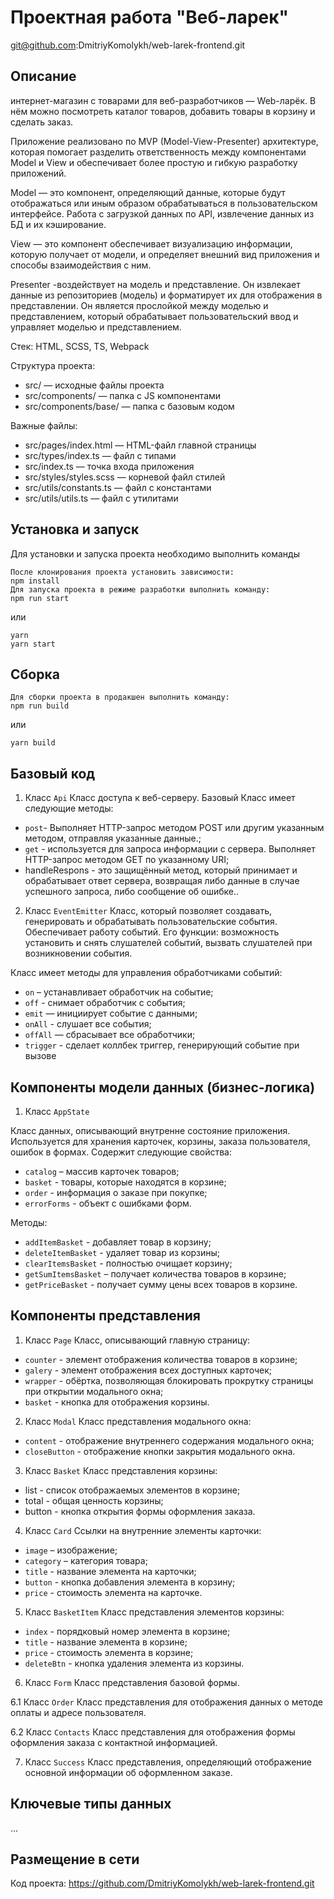 # Проектная работа "Веб-ларек"
git@github.com:DmitriyKomolykh/web-larek-frontend.git


## Описание
интернет-магазин с товарами для веб-разработчиков — Web-ларёк. В нём можно посмотреть каталог товаров, добавить товары в корзину и сделать заказ.

Приложение реализовано по MVP (Model-View-Presenter) архитектуре, которая помогает разделить  ответственность  между компонентами Model и View и обеспечивает более простую и гибкую разработку приложений.

Model — это компонент, определяющий данные, которые будут отображаться или иным образом обрабатываться в пользовательском интерфейсе.  Работа с загрузкой данных по API, извлечение данных из БД и их кэширование.


View — это компонент обеспечивает визуализацию информации, которую получает от модели, и определяет внешний вид приложения и способы взаимодействия с ним.

Presenter -воздействует на модель и представление. Он извлекает данные из репозиториев (модель) и форматирует их для отображения в представлении. Он является прослойкой между моделью и представлением, который обрабатывает пользовательский ввод и управляет моделью и представлением.


Стек: HTML, SCSS, TS, Webpack

Структура проекта:
- src/ — исходные файлы проекта
- src/components/ — папка с JS компонентами
- src/components/base/ — папка с базовым кодом

Важные файлы:
- src/pages/index.html — HTML-файл главной страницы
- src/types/index.ts — файл с типами
- src/index.ts — точка входа приложения
- src/styles/styles.scss — корневой файл стилей
- src/utils/constants.ts — файл с константами
- src/utils/utils.ts — файл с утилитами

## Установка и запуск
Для установки и запуска проекта необходимо выполнить команды

```
После клонирования проекта установить зависимости:
npm install
Для запуска проекта в режиме разработки выполнить команду:
npm run start
```
или
```
yarn
yarn start
```
## Сборка

```
Для сборки проекта в продакшен выполнить команду:
npm run build
```
или
```
yarn build
```

## Базовый код

1. Класс `Api`
Класс доступа к веб-серверу.
Базовый Класс имеет следующие методы:
- `post`- Выполняет HTTP-запрос методом POST или другим указанным методом, отправляя указанные данные.;
- `get` - используется для запроса информации с сервера. Выполняет HTTP-запрос методом GET по указанному URI;
- handleRespons - это защищённый метод, который принимает и обрабатывает ответ сервера, возвращая либо данные в случае успешного запроса, либо сообщение об ошибке..


2. Класс `EventEmitter`
Класс, который позволяет создавать, генерировать и обрабатывать пользовательские события. Обеспечивает работу событий. Его функции: возможность установить и снять слушателей событий, вызвать слушателей при возникновении события.

Класс имеет методы для управления обработчиками событий:
- `on` – устанавливает обработчик на событие;
- `off` - снимает обработчик с события;
- `emit` — инициирует событие с данными;
- `onAll` - слушает все события;
- `offAll` — сбрасывает все обработчики;
- `trigger` - сделает коллбек триггер, генерирующий событие при вызове


## Компоненты модели данных (бизнес-логика)

1. Класс `AppState`

Класс данных, описывающий внутренне состояние приложения. Используется для хранения карточек, корзины, заказа пользователя, ошибок в формах. Содержит следующие свойства:
 - `catalog` – массив карточек товаров;
 - `basket` - товары, которые находятся в корзине;
 - `order` - информация о заказе при покупке;
 - `errorForms` - объект с ошибками форм.

Методы:
 - `addItemBasket` - добавляет товар в корзину;
 - `deleteItemBasket` - удаляет товар из корзины;
 - `clearItemsBasket` - полностью очищает корзину;
 - `getSumItemsBasket` – получает количества товаров в корзине;
 - `getPriceBasket` - получает сумму цены всех товаров в корзине.


## Компоненты представления

1. Класс `Page`
Класс, описывающий главную страницу:
 - `counter` - элемент отображения количества товаров в корзине;
 - `galery` - элемент отображения всех доступных карточек;
 - `wrapper` - обёртка, позволяющая блокировать прокрутку страницы при открытии модального окна;
 - `basket` - кнопка для отображения корзины.

2. Класс `Modal`
Класс представления модального окна:
 - `content` - отображение внутреннего содержания модального окна;
 - `closeButton` - отображение кнопки закрытия модального окна.

3. Класс `Basket`
Класс представления корзины:
 - list - список отображаемых элементов в корзине;
 - total - общая ценность корзины;
 - button - кнопка открытия формы оформления заказа.

4. Класс `Card`
Ссылки на внутренние элементы карточки:
 - `image` – изображение;
 - `category` – категория товара;
 - `title` - название элемента на карточки;
 - `button` - кнопка добавления элемента в корзину;
 - `price` - стоимость элемента на карточке.

5. Класс `BasketItem`
Класс представления элементов корзины:
 - `index` - порядковый номер элемента в корзине;
 - `title` - название элемента в корзине;
 - `price` - стоимость элемента в корзине;
 - `deleteBtn` - кнопка удаления элемента из корзины.

6. Класс `Form`
Класс представления базовой формы. 

6.1 Класс `Оrder`
Класс представления для отображения данных о методе оплаты и адресе пользователя.

6.2 Класс `Contacts`
Класс представления для отображения формы оформления заказа с контактной информацией.

7. Класс `Success`
Класс представления, определяющий отображение основной информации об оформленном заказе.


## Ключевые типы данных
…

## Размещение в сети

Код проекта: 
https://github.com/DmitriyKomolykh/web-larek-frontend.git